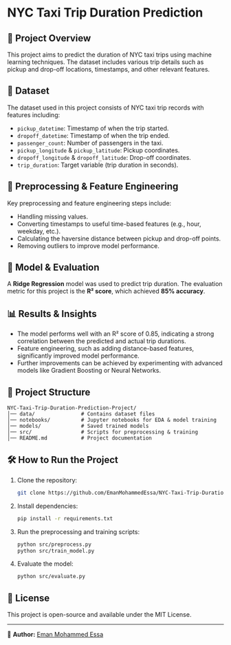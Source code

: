 # NYC Taxi Trip Duration Prediction

## 📌 Project Overview
This project aims to predict the duration of NYC taxi trips using machine learning techniques. The dataset includes various trip details such as pickup and drop-off locations, timestamps, and other relevant features.

## 📂 Dataset
The dataset used in this project consists of NYC taxi trip records with features including:
- `pickup_datetime`: Timestamp of when the trip started.
- `dropoff_datetime`: Timestamp of when the trip ended.
- `passenger_count`: Number of passengers in the taxi.
- `pickup_longitude` & `pickup_latitude`: Pickup coordinates.
- `dropoff_longitude` & `dropoff_latitude`: Drop-off coordinates.
- `trip_duration`: Target variable (trip duration in seconds).

## 🔧 Preprocessing & Feature Engineering
Key preprocessing and feature engineering steps include:
- Handling missing values.
- Converting timestamps to useful time-based features (e.g., hour, weekday, etc.).
- Calculating the haversine distance between pickup and drop-off points.
- Removing outliers to improve model performance.

## 🚀 Model & Evaluation
A **Ridge Regression** model was used to predict trip duration. The evaluation metric for this project is the **R² score**, which achieved **85% accuracy**.

## 📊 Results & Insights
- The model performs well with an R² score of 0.85, indicating a strong correlation between the predicted and actual trip durations.
- Feature engineering, such as adding distance-based features, significantly improved model performance.
- Further improvements can be achieved by experimenting with advanced models like Gradient Boosting or Neural Networks.

## 📁 Project Structure
```
NYC-Taxi-Trip-Duration-Prediction-Project/
│── data/               # Contains dataset files
│── notebooks/          # Jupyter notebooks for EDA & model training
│── models/             # Saved trained models
│── src/                # Scripts for preprocessing & training
│── README.md           # Project documentation
```

## 🛠 How to Run the Project
1. Clone the repository:
   ```bash
   git clone https://github.com/EmanMohammedEssa/NYC-Taxi-Trip-Duration-Prediction-Project.git
   ```
2. Install dependencies:
   ```bash
   pip install -r requirements.txt
   ```
3. Run the preprocessing and training scripts:
   ```bash
   python src/preprocess.py
   python src/train_model.py
   ```
4. Evaluate the model:
   ```bash
   python src/evaluate.py
   ```

## 📜 License
This project is open-source and available under the MIT License.

---
📌 **Author:** [Eman Mohammed Essa](https://github.com/EmanMohammedEssa)
